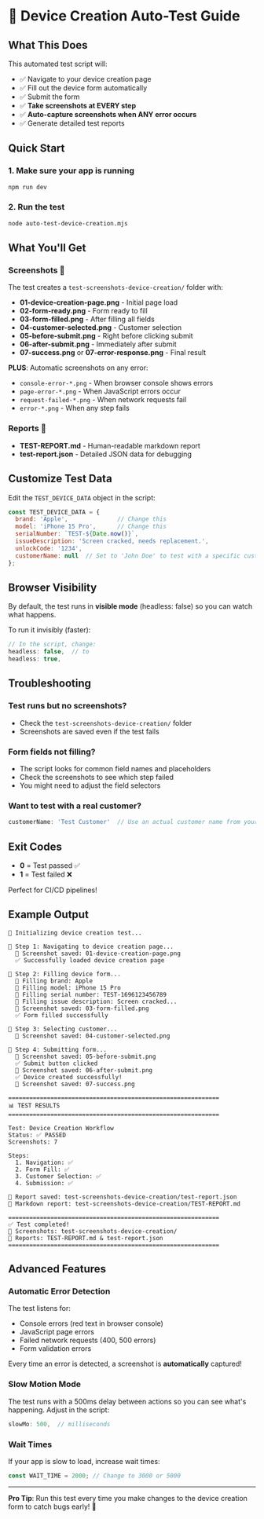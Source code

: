 # 🧪 Device Creation Auto-Test Guide

## What This Does

This automated test script will:
- ✅ Navigate to your device creation page
- ✅ Fill out the device form automatically
- ✅ Submit the form
- ✅ **Take screenshots at EVERY step**
- ✅ **Auto-capture screenshots when ANY error occurs**
- ✅ Generate detailed test reports

## Quick Start

### 1. Make sure your app is running
```bash
npm run dev
```

### 2. Run the test
```bash
node auto-test-device-creation.mjs
```

## What You'll Get

### Screenshots 📸
The test creates a `test-screenshots-device-creation/` folder with:
- **01-device-creation-page.png** - Initial page load
- **02-form-ready.png** - Form ready to fill
- **03-form-filled.png** - After filling all fields
- **04-customer-selected.png** - Customer selection
- **05-before-submit.png** - Right before clicking submit
- **06-after-submit.png** - Immediately after submit
- **07-success.png** or **07-error-response.png** - Final result

**PLUS**: Automatic screenshots on any error:
- `console-error-*.png` - When browser console shows errors
- `page-error-*.png` - When JavaScript errors occur
- `request-failed-*.png` - When network requests fail
- `error-*.png` - When any step fails

### Reports 📄
- **TEST-REPORT.md** - Human-readable markdown report
- **test-report.json** - Detailed JSON data for debugging

## Customize Test Data

Edit the `TEST_DEVICE_DATA` object in the script:

```javascript
const TEST_DEVICE_DATA = {
  brand: 'Apple',              // Change this
  model: 'iPhone 15 Pro',      // Change this
  serialNumber: `TEST-${Date.now()}`,
  issueDescription: 'Screen cracked, needs replacement.',
  unlockCode: '1234',
  customerName: null  // Set to 'John Doe' to test with a specific customer
};
```

## Browser Visibility

By default, the test runs in **visible mode** (headless: false) so you can watch what happens.

To run it invisibly (faster):
```javascript
// In the script, change:
headless: false,  // to
headless: true,
```

## Troubleshooting

### Test runs but no screenshots?
- Check the `test-screenshots-device-creation/` folder
- Screenshots are saved even if the test fails

### Form fields not filling?
- The script looks for common field names and placeholders
- Check the screenshots to see which step failed
- You might need to adjust the field selectors

### Want to test with a real customer?
```javascript
customerName: 'Test Customer'  // Use an actual customer name from your DB
```

## Exit Codes

- **0** = Test passed ✅
- **1** = Test failed ❌

Perfect for CI/CD pipelines!

## Example Output

```
🚀 Initializing device creation test...

📄 Step 1: Navigating to device creation page...
  📸 Screenshot saved: 01-device-creation-page.png
  ✅ Successfully loaded device creation page

📝 Step 2: Filling device form...
  📝 Filling brand: Apple
  📝 Filling model: iPhone 15 Pro
  📝 Filling serial number: TEST-1696123456789
  📝 Filling issue description: Screen cracked...
  📸 Screenshot saved: 03-form-filled.png
  ✅ Form filled successfully

👤 Step 3: Selecting customer...
  📸 Screenshot saved: 04-customer-selected.png

🚀 Step 4: Submitting form...
  📸 Screenshot saved: 05-before-submit.png
  ✅ Submit button clicked
  📸 Screenshot saved: 06-after-submit.png
  ✅ Device created successfully!
  📸 Screenshot saved: 07-success.png

============================================================
📊 TEST RESULTS
============================================================

Test: Device Creation Workflow
Status: ✅ PASSED
Screenshots: 7

Steps:
  1. Navigation: ✅
  2. Form Fill: ✅
  3. Customer Selection: ✅
  4. Submission: ✅

📄 Report saved: test-screenshots-device-creation/test-report.json
📄 Markdown report: test-screenshots-device-creation/TEST-REPORT.md

============================================================
✅ Test completed!
📁 Screenshots: test-screenshots-device-creation/
📄 Reports: TEST-REPORT.md & test-report.json
============================================================
```

## Advanced Features

### Automatic Error Detection
The test listens for:
- Console errors (red text in browser console)
- JavaScript page errors
- Failed network requests (400, 500 errors)
- Form validation errors

Every time an error is detected, a screenshot is **automatically** captured!

### Slow Motion Mode
The test runs with a 500ms delay between actions so you can see what's happening. Adjust in the script:
```javascript
slowMo: 500,  // milliseconds
```

### Wait Times
If your app is slow to load, increase wait times:
```javascript
const WAIT_TIME = 2000; // Change to 3000 or 5000
```

---

**Pro Tip**: Run this test every time you make changes to the device creation form to catch bugs early! 🚀

